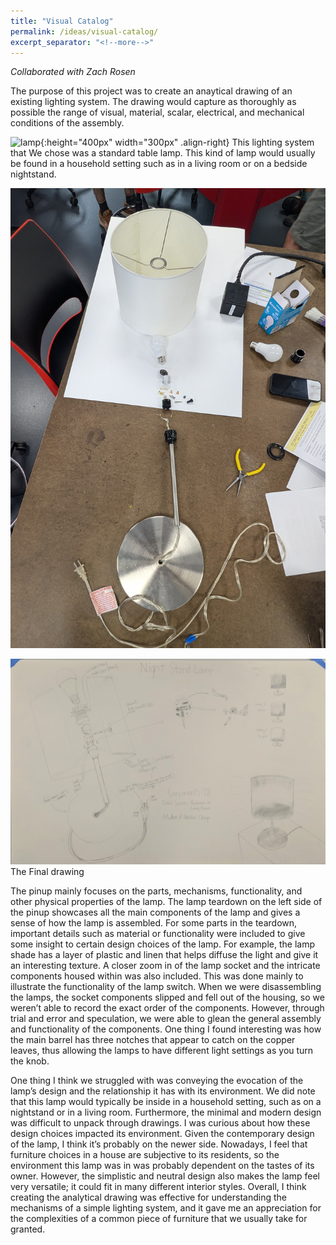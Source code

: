 ```yaml
---
title: "Visual Catalog"
permalink: /ideas/visual-catalog/
excerpt_separator: "<!--more-->"
---
```

*Collaborated with Zach Rosen*

The purpose of this project was to create an anaytical drawing of an existing lighting system. The drawing would capture as thoroughly as possible the range of visual, material, scalar, electrical, and mechanical conditions of the assembly.

![lamp](/assets/images/lamp "title"){:height="400px" width="300px" .align-right}
This lighting system that We chose was a standard table lamp. This kind of lamp would usually be found in a household setting such as in a living room or on a bedside nightstand.

![lamp-teardown](/assets/images/lamp-teardown.jpg)

![full-visual-catalog](/assets/images/full-visual-catalog.jpg)
The Final drawing

The pinup mainly focuses on the parts, mechanisms, functionality, and other physical
properties of the lamp. The lamp teardown on the left side of the pinup showcases all the main
components of the lamp and gives a sense of how the lamp is assembled. For some parts in the
teardown, important details such as material or functionality were included to give some insight
to certain design choices of the lamp. For example, the lamp shade has a layer of plastic and
linen that helps diffuse the light and give it an interesting texture. A closer zoom in of the lamp
socket and the intricate components housed within was also included. This was done mainly to
illustrate the functionality of the lamp switch. When we were disassembling the lamps, the
socket components slipped and fell out of the housing, so we weren’t able to record the exact
order of the components. However, through trial and error and speculation, we were able to glean
the general assembly and functionality of the components. One thing I found interesting was how
the main barrel has three notches that appear to catch on the copper leaves, thus allowing the
lamps to have different light settings as you turn the knob.

One thing I think we struggled with was conveying the evocation of the lamp’s design and the
relationship it has with its environment. We did note that this lamp would typically be inside in a
household setting, such as on a nightstand or in a living room. Furthermore, the minimal and
modern design was difficult to unpack through drawings. I was curious about how these design
choices impacted its environment. Given the contemporary design of the lamp, I think it’s
probably on the newer side. Nowadays, I feel that furniture choices in a house are subjective to
its residents, so the environment this lamp was in was probably dependent on the tastes of its
owner. However, the simplistic and neutral design also makes the lamp feel very versatile; it
could fit in many different interior styles. Overall, I think creating the analytical drawing was
effective for understanding the mechanisms of a simple lighting system, and it gave me an
appreciation for the complexities of a common piece of furniture that we usually take for
granted.